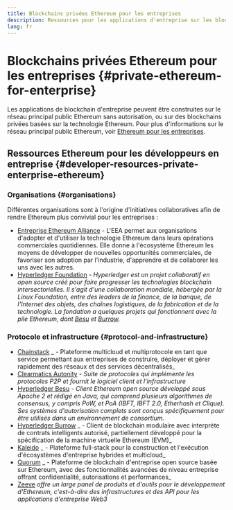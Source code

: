 ```yaml
---
title: Blockchains privées Ethereum pour les entreprises
description: Ressources pour les applications d'entreprise sur les blockchains privées Ethereum.
lang: fr
---
```


# Blockchains privées Ethereum pour les entreprises \{#private-ethereum-for-enterprise}

Les applications de blockchain d'entreprise peuvent être construites sur le réseau principal public Ethereum sans autorisation, ou sur des blockchains privées basées sur la technologie Ethereum. Pour plus d'informations sur le réseau principal public Ethereum, voir [Ethereum pour les entreprises](/enterprise/).

## Ressources Ethereum pour les développeurs en entreprise \{#developer-resources-private-enterprise-ethereum}

### Organisations \{#organisations}

Différentes organisations sont à l'origine d'initiatives collaboratives afin de rendre Ethereum plus convivial pour les entreprises :

- [Entreprise Ethereum Alliance](https://entethalliance.org/) - L'EEA permet aux organisations d'adopter et d'utiliser la technologie Ethereum dans leurs opérations commerciales quotidiennes. Elle donne à l'écosystème Ethereum les moyens de développer de nouvelles opportunités commerciales, de favoriser son adoption par l'industrie, d'apprendre et de collaborer les uns avec les autres.
- [Hyperledger Foundation](https://hyperledger.org) _- Hyperledger est un projet collaboratif en open source créé pour faire progresser les technologies blockchain intersectorielles. Il s'agit d'une collaboration mondiale, hébergée par la Linux Foundation, entre des leaders de la finance, de la banque, de l'Internet des objets, des chaînes logistiques, de la fabrication et de la technologie. La fondation a quelques projets qui fonctionnent avec la pile Ethereum, dont [Besu](https://www.hyperledger.org/use/besu) et [Burrow](https://www.hyperledger.org/projects/hyperledger-burrow)._

### Protocole et infrastructure \{#protocol-and-infrastructure}

- [Chainstack](https://chainstack.com/) _ - Plateforme multicloud et multiprotocole en tant que service permettant aux entreprises de construire, déployer et gérer rapidement des réseaux et des services décentralisés_
- [Clearmatics Autonity](https://www.clearmatics.com/about/) _- Suite de protocoles qui implémente les protocoles P2P et fournit le logiciel client et l'infrastructure_
- [Hyperledger Besu](https://www.hyperledger.org/use/besu) _- Client Ethereum open source développé sous Apache 2 et rédigé en Java, qui comprend plusieurs algorithmes de consensus, y compris PoW, et PoA (IBFT, IBFT 2.0, Etherhash et Clique). Ses systèmes d'autorisation complets sont conçus spécifiquement pour être utilisés dans un environnement de consortium._
- [Hyperledger Burrow](https://www.hyperledger.org/projects/hyperledger-burrow) _ - Client de blockchain modulaire avec interprète de contrats intelligents autorisé, partiellement développé pour la spécification de la machine virtuelle Ethereum (EVM)_
- [Kaleido](https://kaleido.io/) _ - Plateforme full-stack pour la construction et l'exécution d'écosystèmes d'entreprise hybrides et multicloud_
- [Quorum](https://consensys.net/quorum/) _ - Plateforme de blockchain d'entreprise open source basée sur Ethereum, avec des fonctionnalités avancées de niveau entreprise offrant confidentialité, autorisations et performances_
- [Zeeve](https://www.zeeve.io/) _offre un large panel de produits et d'outils pour le développement d'Ethereum, c'est-à-dire des infrastructures et des API pour les applications d'entreprise Web3_
